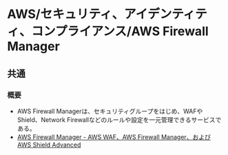 # AWS/セキュリティ、アイデンティティ、コンプライアンス/AWS Firewall Manager

## 共通

### 概要

- AWS Firewall Managerは、セキュリティグループをはじめ、WAFやShield、Network Firewallなどのルールや設定を一元管理できるサービスである。
- [AWS Firewall Manager - AWS WAF、AWS Firewall Manager、および AWS Shield Advanced](https://docs.aws.amazon.com/ja_jp/waf/latest/developerguide/fms-chapter.html)
